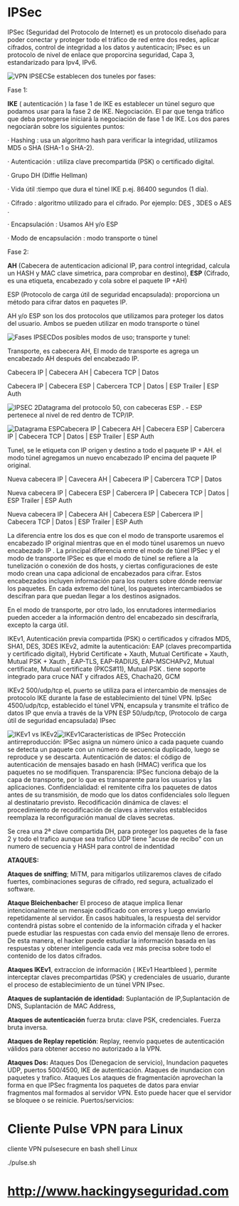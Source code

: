 # IPSec

IPSec (Seguridad del Protocolo de Internet) es un protocolo diseñado para poder conectar y  proteger todo el tráfico de red entre dos redes,  aplicar cifrados, control de integridad a los datos y autenticacin; IPsec es un  protocolo de nivel de enlace que proporcina seguridad, Capa 3, estandarizado para Ipv4, IPv6.

<img style="float:left" alt="VPN IPSEC" src="https://github.com/hackingyseguridad/IPSec/blob/master/ipsec3.png">

Se establecen dos tuneles por fases:

Fase 1:

**IKE** ( autenticación )  la fase 1 de IKE es establecer un túnel seguro que podamos usar para la fase 2 de IKE. Negociación. El par que tenga tráfico que deba protegerse iniciará la negociación de fase 1 de IKE. Los dos pares negociarán sobre los siguientes puntos:

· Hashing : usa un algoritmo hash para verificar la integridad, utilizamos MD5 o SHA (SHA-1 o SHA-2).

· Autenticación : utiliza clave precompartida (PSK)  o certificado digital.

· Grupo DH (Diffie Hellman)

· Vida útil :tiempo que dura el túnel IKE p.ej. 86400 segundos (1 día).

· Cifrado : algoritmo utilizado para el cifrado. Por ejemplo: DES , 3DES o AES .


· Encapsulación : Usamos AH y/o ESP

· Modo de encapsulación : modo transporte o túnel

Fase 2:

**AH** (Cabecera de autenticacion adicional IP, para control integridad, calcula un HASH y MAC clave simetrica, para comprobar en destino), 
**ESP** (Cifrado, es una etiqueta, encabezado y cola sobre el paquete IP +AH)

ESP (Protocolo de carga útil de seguridad encapsulada): proporciona un método para cifrar datos en paquetes IP.

AH y/o ESP son los dos protocolos que utilizamos para proteger los datos del usuario. Ambos se pueden utilizar en modo transporte o túnel

<img style="float:left" alt="Fases IPSEC" src="https://github.com/hackingyseguridad/IPSec/blob/master/IPSEC.png">

Dos posibles modos de uso; transporte y tunel:

Transporte, es cabecera AH, El modo de transporte es  agrega un encabezado AH después del encabezado IP.

Cabecera IP | Cabecera AH | Cabecera TCP | Datos

Cabecera IP | Cabecera ESP | Cabercera TCP | Datos | ESP Trailer | ESP Auth 

<img style="float:left" alt="IPSEC 2" src="https://github.com/hackingyseguridad/IPSec/blob/master/IPSEC2.png">

Datagrama del protocolo 50, con cabeceras ESP . - ESP pertenece al nivel de red dentro de TCP/IP.

<img style="float:left" alt="Datagrama ESP" src="https://github.com/hackingyseguridad/IPSec/blob/master/datagrama.png">

Cabecera IP | Cabecera AH | Cabecera ESP | Cabercera IP | Cabecera TCP | Datos | ESP Trailer | ESP Auth

Tunel, se le etiqueta con IP origen y destino a todo el paquete IP + AH.  el modo túnel agregamos un nuevo encabezado IP encima del paquete IP original. 

Nueva cabecera IP | Cavecera AH | Cabecera IP | Cabercera TCP | Datos

Nueva cabecera IP | Cabecera ESP | Cabercera IP | Cabecera TCP | Datos | ESP Trailer | ESP Auth

Nueva cabecera IP | Cabecera AH | Cabecera ESP | Cabercera IP | Cabecera TCP | Datos | ESP Trailer | ESP Auth  

La  diferencia entre los dos es que con el modo de transporte usaremos el encabezado IP original mientras que en el modo túnel usaremos un nuevo encabezado IP . 
La principal diferencia entre el modo de túnel IPSec y el modo de transporte IPSec es que el modo de túnel se refiere a la tunelización o conexión de dos hosts, y ciertas configuraciones de este modo crean una capa adicional de encabezados para cifrar. Estos encabezados incluyen información para los routers sobre dónde reenviar los paquetes. En cada extremo del túnel, los paquetes intercambiados se descifran para que puedan llegar a los destinos asignados.

En el modo de transporte, por otro lado, los enrutadores intermediarios pueden acceder a la información dentro del encabezado sin descifrarla, excepto la carga útil.

IKEv1, Autenticación previa compartida (PSK) o certificados y cifrados 	MD5, SHA1, DES, 3DES
IKEv2, admite la autenticación: EAP (claves precompartida y certificado digital), Hybrid Certificate + Xauth, Mutual Certificate + Xauth, Mutual PSK + Xauth , EAP-TLS, EAP-RADIUS, EAP-MSCHAPv2, Mutual certificate, Mutual certificate (PKCS#11), Mutual PSK .  tiene soporte integrado para cruce NAT y cifrados AES, Chacha20, GCM

IKEv2 500/udp/tcp eL puerto se utiliza para el intercambio de mensajes de protocolo IKE durante la fase de establecimiento del túnel VPN.
IpSec 4500/udp/tcp, establecido el túnel VPN, encapsula y transmite el tráfico de datos IP que  envía a través de la VPN
ESP 50/udp/tcp, (Protocolo de carga útil de seguridad encapsulada)  IPsec

<img style="float:left" alt="IKEv1 vs IKEv2" src="https://github.com/hackingyseguridad/IPSec/blob/master/ipsec4.png">

<img style="float:left" alt="IKEv1" src="https://github.com/hackingyseguridad/IPSec/blob/master/ike.png">

Características de IPSec
Protección antirreproducción: IPSec asigna un número único a cada paquete cuando se detecta un paquete con un número de secuencia duplicado, luego se reproduce y se descarta.
Autenticación de datos: el código de autenticación de mensajes basado en hash (HMAC) verifica que los paquetes no se modifiquen.
Transparencia: IPSec funciona debajo de la capa de transporte, por lo que es transparente para los usuarios y las aplicaciones.
Confidencialidad: el remitente cifra los paquetes de datos antes de su transmisión, de modo que los datos confidenciales solo lleguen al destinatario previsto.
Recodificación dinámica de claves: el procedimiento de recodificación de claves a intervalos establecidos reemplaza la reconfiguración manual de claves secretas.

Se crea una 2ª clave compartida DH, para proteger los paquetes de la fase 2  y todo el trafico aunque sea trafico UDP tiene "acuse de recibo" con un numero de secuencia y HASH para control de indentidad

**ATAQUES:**

**Ataques de sniffing**; MiTM, para mitigarlos utilizaremos claves de cifado fuertes, combinaciones seguras de cifrado, red segura,  actualizado el software.

**Ataque Bleichenbache**r El proceso de ataque implica llenar intencionalmente un mensaje codificado con errores y luego enviarlo repetidamente al servidor. En casos habituales, la respuesta del servidor contendrá pistas sobre el contenido de la información cifrada y el hacker puede estudiar las respuestas con cada envío del mensaje lleno de errores. De esta manera, el hacker puede estudiar la información basada en las respuestas y obtener inteligencia cada vez más precisa sobre todo el contenido de los datos cifrados.

**Ataques IKEv1**, extraccion de información (  IKEv1 Heartbleed ), permite interceptar claves precompartidas (PSK) y credenciales de usuario, durante el proceso de establecimiento de un túnel VPN IPsec.

**Ataques de suplantación de identidad:** Suplantación de IP,Suplantación de DNS, Suplantación de MAC Address, 

**Ataques de autenticación** fuerza bruta: clave PSK, credenciales. Fuerza bruta inversa.

**Ataques de Replay repetición**: Replay, reenvío paquetes de autenticación válidos para obtener acceso no autorizado a la VPN.

**Ataques Dos:** Ataques Dos (Denegacion de servicio), Inundacion paquetes UDP, puertos 500/4500, IKE de autenticación. Ataques de inundacion con paquetes y trafico. Ataques Los ataques de fragmentación aprovechan la forma en que IPSec fragmenta los paquetes de datos para enviar fragmentos mal formados al servidor VPN. Esto puede hacer que el servidor se bloquee o se reinicie.  Puertos/servicios:


# Cliente Pulse VPN para Linux
cliente VPN pulsesecure en bash shell Linux

./pulse.sh

# http://www.hackingyseguridad.com
